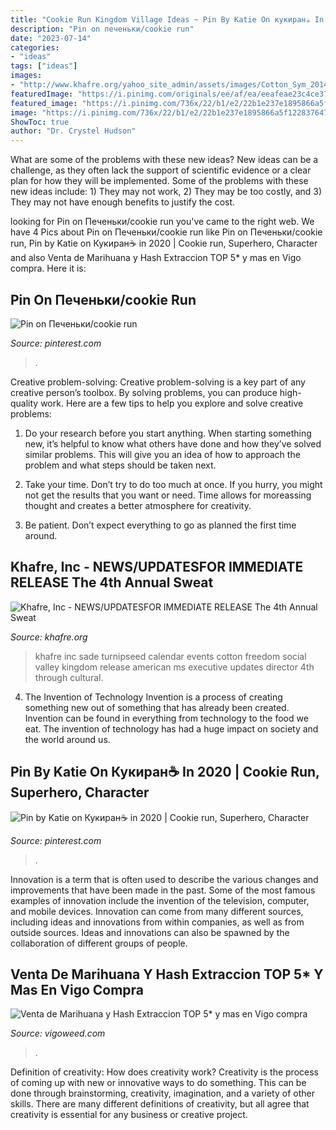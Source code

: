 ```yaml
---
title: "Cookie Run Kingdom Village Ideas ~ Pin By Katie On кукиран☕ In 2020"
description: "Pin on печеньки/cookie run"
date: "2023-07-14"
categories:
- "ideas"
tags: ["ideas"]
images:
- "http://www.khafre.org/yahoo_site_admin/assets/images/Cotton_Sym_2014_WEB.299204831_std.jpg"
featuredImage: "https://i.pinimg.com/originals/ee/af/ea/eeafeae23c4ce379dd2765ef8d4edefc.jpg"
featured_image: "https://i.pinimg.com/736x/22/b1/e2/22b1e237e1895866a5f122837647c48b.jpg"
image: "https://i.pinimg.com/736x/22/b1/e2/22b1e237e1895866a5f122837647c48b.jpg"
ShowToc: true
author: "Dr. Crystel Hudson"
---
```



What are some of the problems with these new ideas?
New ideas can be a challenge, as they often lack the support of scientific evidence or a clear plan for how they will be implemented. Some of the problems with these new ideas include: 1) They may not work, 2) They may be too costly, and 3) They may not have enough benefits to justify the cost.

	

		
looking for Pin on Печеньки/cookie run you've came to the right web. We have 4 Pics about Pin on Печеньки/cookie run like Pin on Печеньки/cookie run, Pin by Katie on Кукиран☕ in 2020 | Cookie run, Superhero, Character and also Venta de Marihuana y Hash Extraccion TOP 5* y mas en Vigo compra. Here it is:
		
    
## Pin On Печеньки/cookie Run

<img loading=lazy src="https://i.pinimg.com/originals/ee/af/ea/eeafeae23c4ce379dd2765ef8d4edefc.jpg" onerror="this.onerror=null;this.src='https://tse4.mm.bing.net/th?id=OIP.Gkn6RJaliySiMMkK70CZ8AHaNK&amp;pid=15.1';" alt="Pin on Печеньки/cookie run">

_Source: pinterest.com_

>. 

	

Creative problem-solving:
Creative problem-solving is a key part of any creative person’s toolbox. By solving problems, you can produce high-quality work. Here are a few tips to help you explore and solve creative problems:
1) Do your research before you start anything. When starting something new, it’s helpful to know what others have done and how they’ve solved similar problems. This will give you an idea of how to approach the problem and what steps should be taken next.

2) Take your time. Don’t try to do too much at once. If you hurry, you might not get the results that you want or need. Time allows for moreassing thought and creates a better atmosphere for creativity.

3) Be patient. Don’t expect everything to go as planned the first time around.

    
## Khafre, Inc - NEWS/UPDATES﻿FOR IMMEDIATE RELEASE The 4th Annual Sweat

<img loading=lazy src="http://www.khafre.org/yahoo_site_admin/assets/images/Cotton_Sym_2014_WEB.299204831_std.jpg" onerror="this.onerror=null;this.src='https://tse2.mm.bing.net/th?id=OIP.I5a_Pa3hXSc_OFDYOvsQfAHaJl&amp;pid=15.1';" alt="Khafre, Inc - NEWS/UPDATES﻿FOR IMMEDIATE RELEASE The 4th Annual Sweat">

_Source: khafre.org_

>khafre inc sade turnipseed calendar events cotton freedom social valley kingdom release american ms executive updates director 4th through cultural. 

	

4. The Invention of Technology
Invention is a process of creating something new out of something that has already been created. Invention can be found in everything from technology to the food we eat. The invention of technology has had a huge impact on society and the world around us.

    
## Pin By Katie On Кукиран☕ In 2020 | Cookie Run, Superhero, Character

<img loading=lazy src="https://i.pinimg.com/736x/22/b1/e2/22b1e237e1895866a5f122837647c48b.jpg" onerror="this.onerror=null;this.src='https://tse2.mm.bing.net/th?id=OIP.bKnUIY5kMWEGoEaq8_v3KAHaLm&amp;pid=15.1';" alt="Pin by Katie on Кукиран☕ in 2020 | Cookie run, Superhero, Character">

_Source: pinterest.com_

>. 

	

Innovation is a term that is often used to describe the various changes and improvements that have been made in the past. Some of the most famous examples of innovation include the invention of the television, computer, and mobile devices. Innovation can come from many different sources, including ideas and innovations from within companies, as well as from outside sources. Ideas and innovations can also be spawned by the collaboration of different groups of people.

    
## Venta De Marihuana Y Hash Extraccion TOP 5* Y Mas En Vigo Compra

<img loading=lazy src="https://vigoweed.com/wp-content/uploads/2020/09/full_kamagra_oral_new-1024x585.png" onerror="this.onerror=null;this.src='https://tse3.mm.bing.net/th?id=OIP.qFsLQh7ZubOmNOlLBxBHFAHaEO&amp;pid=15.1';" alt="Venta de Marihuana y Hash Extraccion TOP 5* y mas en Vigo compra">

_Source: vigoweed.com_

>. 

	

Definition of creativity: How does creativity work?
Creativity is the process of coming up with new or innovative ways to do something. This can be done through brainstorming, creativity, imagination, and a variety of other skills. There are many different definitions of creativity, but all agree that creativity is essential for any business or creative project.

